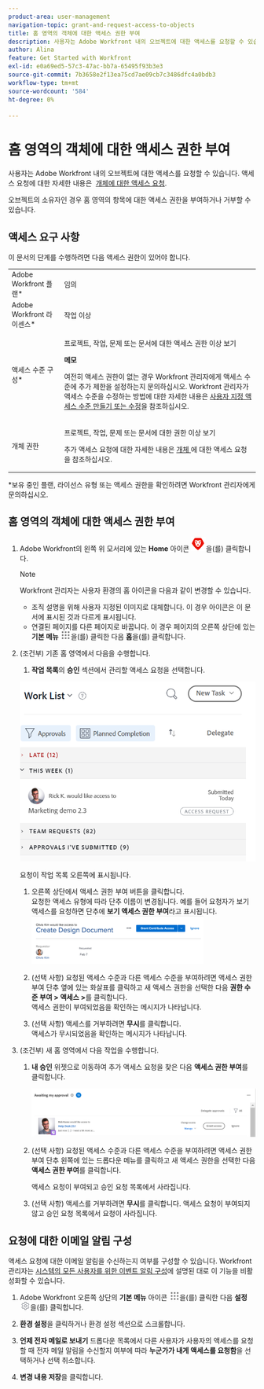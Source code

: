 ```yaml
---
product-area: user-management
navigation-topic: grant-and-request-access-to-objects
title: 홈 영역의 객체에 대한 액세스 권한 부여
description: 사용자는 Adobe Workfront 내의 오브젝트에 대한 액세스를 요청할 수 있습니다. 액세스 요청에 대한 자세한 내용은 객체에 대한 액세스 요청 을 참조하십시오.
author: Alina
feature: Get Started with Workfront
exl-id: e0a69ed5-57c3-47ac-bb7a-65495f93b3e3
source-git-commit: 7b3658e2f13ea75cd7ae09cb7c3486dfc4a0bdb3
workflow-type: tm+mt
source-wordcount: '584'
ht-degree: 0%

---
```


# 홈 영역의 객체에 대한 액세스 권한 부여

사용자는 Adobe Workfront 내의 오브젝트에 대한 액세스를 요청할 수 있습니다. 액세스 요청에 대한 자세한 내용은  [개체에 대한 액세스 요청](../../workfront-basics/grant-and-request-access-to-objects/request-access.md).

오브젝트의 소유자인 경우 홈 영역의 항목에 대한 액세스 권한을 부여하거나 거부할 수 있습니다.

## 액세스 요구 사항

<!--drafted for P&P:

<table style="table-layout:auto"> 
 <col> 
 <col> 
 <tbody> 
  <tr> 
   <td role="rowheader">Adobe Workfront plan*</td> 
   <td> <p>Any</p> </td> 
  </tr> 
  <tr> 
   <td role="rowheader">Adobe Workfront license*</td> 
   <td> <p>Current license: Standard</p> 
   Or
   <p>Legacy license: Work or higher</p>
   </td> 
  </tr> 
  <tr> 
   <td role="rowheader">Access level configurations*</td> 
   <td> <p>View access or higher to projects, tasks, issues, or documents</p> <p><b>NOTE</b>
   
   If you still don't have access, ask your Workfront administrator if they set additional restrictions in your access level. For information on how a Workfront administrator can modify your access level, see <a href="../../administration-and-setup/add-users/configure-and-grant-access/create-modify-access-levels.md" class="MCXref xref">Create or modify custom access levels</a>.</p> </td> 
  </tr> 
  <tr> 
   <td role="rowheader">Object permissions</td> 
   <td> <p>View permissions or higher to projects, tasks, issues, or documents</p> <p>For information on requesting additional access, see <a href="../../workfront-basics/grant-and-request-access-to-objects/request-access.md" class="MCXref xref">Request access to objects </a>.</p> </td> 
  </tr> 
 </tbody> 
</table>

-->

이 문서의 단계를 수행하려면 다음 액세스 권한이 있어야 합니다.

<table style="table-layout:auto"> 
 <col> 
 <col> 
 <tbody> 
  <tr> 
   <td role="rowheader">Adobe Workfront 플랜*</td> 
   <td> <p>임의</p> </td> 
  </tr> 
  <tr> 
   <td role="rowheader">Adobe Workfront 라이센스*</td> 
   <td> <p>작업 이상</p> </td> 
  </tr> 
  <tr> 
   <td role="rowheader">액세스 수준 구성*</td> 
   <td> <p>프로젝트, 작업, 문제 또는 문서에 대한 액세스 권한 이상 보기</p> <p><b>메모</b>

여전히 액세스 권한이 없는 경우 Workfront 관리자에게 액세스 수준에 추가 제한을 설정하는지 문의하십시오. Workfront 관리자가 액세스 수준을 수정하는 방법에 대한 자세한 내용은 <a href="../../administration-and-setup/add-users/configure-and-grant-access/create-modify-access-levels.md" class="MCXref xref">사용자 지정 액세스 수준 만들기 또는 수정</a>을 참조하십시오.</p> </td>
</tr> 
  <tr> 
   <td role="rowheader">개체 권한</td> 
   <td> <p>프로젝트, 작업, 문제 또는 문서에 대한 권한 이상 보기</p> <p>추가 액세스 요청에 대한 자세한 내용은 <a href="../../workfront-basics/grant-and-request-access-to-objects/request-access.md" class="MCXref xref">개체 </a>에 대한 액세스 요청 을 참조하십시오.</p> </td> 
  </tr> 
 </tbody> 
</table>

&#42;보유 중인 플랜, 라이선스 유형 또는 액세스 권한을 확인하려면 Workfront 관리자에게 문의하십시오.

## 홈 영역의 객체에 대한 액세스 권한 부여

1. Adobe Workfront의 왼쪽 위 모서리에 있는 **Home** 아이콘 ![](assets/home-icon-30x29.png)을(를) 클릭합니다.

   >[!NOTE]
   >
   >Workfront 관리자는 사용자 환경의 홈 아이콘을 다음과 같이 변경할 수 있습니다.
   >
   >* 조직 설명을 위해 사용자 지정된 이미지로 대체합니다. 이 경우 아이콘은 이 문서에 표시된 것과 다르게 표시됩니다.
   >* 연결된 페이지를 다른 페이지로 바꿉니다. 이 경우 페이지의 오른쪽 상단에 있는 **기본 메뉴** ![](assets/main-menu-icon.png)을(를) 클릭한 다음 **홈**&#x200B;을(를) 클릭합니다.

1. (조건부) 기존 홈 영역에서 다음을 수행합니다.

   1. **작업 목록**&#x200B;의 **승인** 섹션에서 관리할 액세스 요청을 선택합니다.

   ![Screen_Shot_2018-07-02_at_11.35.29_AM.png](assets/screen-shot-2018-07-02-at-11.35.29-am-350x242.png)

   요청이 작업 목록 오른쪽에 표시됩니다.

   1. 오른쪽 상단에서 액세스 권한 부여 버튼을 클릭합니다.\
      요청한 액세스 유형에 따라 단추 이름이 변경됩니다. 예를 들어 요청자가 보기 액세스를 요청하면 단추에 **보기 액세스 권한 부여**&#x200B;라고 표시됩니다.\
      ![Grant_Access_2.png](assets/grant-access-2-350x98.png)

   1. (선택 사항) 요청된 액세스 수준과 다른 액세스 수준을 부여하려면 액세스 권한 부여 단추 옆에 있는 화살표를 클릭하고 새 액세스 권한을 선택한 다음 **권한 수준 부여 > 액세스 >**&#x200B;를 클릭합니다.\
      액세스 권한이 부여되었음을 확인하는 메시지가 나타납니다.

   1. (선택 사항) 액세스를 거부하려면 **무시**&#x200B;를 클릭합니다.\
      액세스가 무시되었음을 확인하는 메시지가 나타납니다.

1. (조건부) 새 홈 영역에서 다음 작업을 수행합니다.

   1. **내 승인** 위젯으로 이동하여 추가 액세스 요청을 찾은 다음 **액세스 권한 부여**&#x200B;를 클릭합니다.

      ![](assets/request-for-access-to-project-in-new-home-approvals-widget.png)

   1. (선택 사항) 요청된 액세스 수준과 다른 액세스 수준을 부여하려면 액세스 권한 부여 단추 왼쪽에 있는 드롭다운 메뉴를 클릭하고 새 액세스 권한을 선택한 다음 **액세스 권한 부여**&#x200B;를 클릭합니다.

      액세스 요청이 부여되고 승인 요청 목록에서 사라집니다.

   1. (선택 사항) 액세스를 거부하려면 **무시**&#x200B;를 클릭합니다. 액세스 요청이 부여되지 않고 승인 요청 목록에서 요청이 사라집니다.

## 요청에 대한 이메일 알림 구성

액세스 요청에 대한 이메일 알림을 수신하는지 여부를 구성할 수 있습니다. Workfront 관리자는 [시스템의 모든 사용자를 위한 이벤트 알림 구성](../../administration-and-setup/manage-workfront/emails/configure-event-notifications-for-everyone-in-the-system.md)에 설명된 대로 이 기능을 비활성화할 수 있습니다.

1. Adobe Workfront 오른쪽 상단의 **기본 메뉴** 아이콘 ![](assets/main-menu-icon.png)을(를) 클릭한 다음 **설정** ![](assets/gear-icon-settings.png)을(를) 클릭합니다.

1. **환경 설정**&#x200B;을 클릭하거나 환경 설정 섹션으로 스크롤합니다.
1. **언제 전자 메일로 보내기** 드롭다운 목록에서 다른 사용자가 사용자의 액세스를 요청할 때 전자 메일 알림을 수신할지 여부에 따라 **누군가가 내게 액세스를 요청함**&#x200B;을 선택하거나 선택 취소합니다.

1. **변경 내용 저장**&#x200B;을 클릭합니다.
